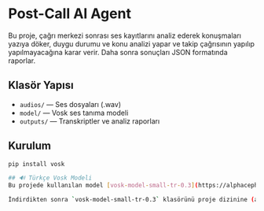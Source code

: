 # Post-Call AI Agent

Bu proje, çağrı merkezi sonrası ses kayıtlarını analiz ederek konuşmaları yazıya döker, duygu durumu ve konu analizi yapar ve takip çağrısının yapılıp yapılmayacağına karar verir. Daha sonra sonuçları JSON formatında raporlar.

## Klasör Yapısı
- `audios/` — Ses dosyaları (.wav)
- `model/` — Vosk ses tanıma modeli
- `outputs/` — Transkriptler ve analiz raporları

## Kurulum
```bash
pip install vosk

## 🔊 Türkçe Vosk Modeli
Bu projede kullanılan model [vosk-model-small-tr-0.3](https://alphacephei.com/vosk/models) bağlantısından indirilebilir.

İndirdikten sonra `vosk-model-small-tr-0.3` klasörünü proje dizinine (aynı hizada olacak şekilde) yerleştirin.